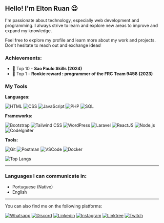 ## Hello! I'm Elton Ruan 😉

I'm passionate about technology, especially web development and programming. I always strive to learn and explore new areas to improve and expand my knowledge. 

Feel free to explore my profile and learn more about my work and projects. Don't hesitate to reach out and exchange ideas!

### Achievements:
- 🏅 Top 10 - **Sao Paulo Skills (2024)**
- 🥇 Top 1 - **Rookie reward : programmer of the FRC Team 9458 (2023)**

### My Tools

**Languages:**

![HTML](https://img.shields.io/badge/HTML-E34F26?style=for-the-badge&logo=html5&logoColor=white) ![CSS](https://img.shields.io/badge/CSS-1572B6?style=for-the-badge&logo=css3&logoColor=white) ![JavaScript](https://img.shields.io/badge/JavaScript-F7DF1E?style=for-the-badge&logo=javascript&logoColor=black) ![PHP](https://img.shields.io/badge/PHP-777BB4?style=for-the-badge&logo=php&logoColor=white) ![SQL](https://img.shields.io/badge/SQL-4479A1?style=for-the-badge&logo=mysql&logoColor=white)

**Frameworks:**

![Bootstrap](https://img.shields.io/badge/Bootstrap-563D7C?style=for-the-badge&logo=bootstrap&logoColor=white) ![Tailwind CSS](https://img.shields.io/badge/Tailwind_CSS-06B6D4?style=for-the-badge&logo=tailwindcss&logoColor=white) ![WordPress](https://img.shields.io/badge/WordPress-21759B?style=for-the-badge&logo=wordpress&logoColor=white) ![Laravel](https://img.shields.io/badge/Laravel-FF2D20?style=for-the-badge&logo=laravel&logoColor=white) ![ReactJS](https://img.shields.io/badge/React-61DAFB?style=for-the-badge&logo=react&logoColor=black) ![Node.js](https://img.shields.io/badge/Node.js-339933?style=for-the-badge&logo=node.js&logoColor=white) ![CodeIgniter](https://img.shields.io/badge/CodeIgniter-DD4814?style=for-the-badge&logo=codeigniter&logoColor=white)

**Tools:**

![Git](https://img.shields.io/badge/Git-F05032?style=for-the-badge&logo=git&logoColor=white) ![Postman](https://img.shields.io/badge/Postman-FF6C37?style=for-the-badge&logo=postman&logoColor=white) ![VSCode](https://img.shields.io/badge/VS_Code-007ACC?style=for-the-badge&logo=visual-studio-code&logoColor=white) ![Docker](https://img.shields.io/badge/Docker-2496ED?style=for-the-badge&logo=docker&logoColor=white)

![Top Langs](https://github-readme-stats.vercel.app/api/top-langs/?username=EltonRuan&layout=compact&hide=html)

---

### Languages I can communicate in:
- Portuguese (Native)
- English

---

You can also find me on the following platforms:

[![Whatsapp](https://img.shields.io/badge/WhatsApp-25D366?style=for-the-badge&logo=whatsapp&logoColor=white)](https://api.whatsapp.com/send?phone=5512988897895)  [![Discord](https://img.shields.io/badge/Discord-7289DA?style=for-the-badge&logo=discord&logoColor=white)](https://discord.gg/gBqMzxGkHP)  [![Linkedin](https://img.shields.io/badge/LinkedIn-0077B5?style=for-the-badge&logo=linkedin&logoColor=white)](https://www.linkedin.com/in/eltonruan/)  [![Instagram](https://img.shields.io/badge/Instagram-E4405F?style=for-the-badge&logo=instagram&logoColor=white)](https://www.instagram.com/elton.ruan_/)  [![Linktree](https://img.shields.io/badge/linktree-39E09B?style=for-the-badge&logo=linktree&logoColor=white)](https://www.linktr.ee/elton.ruan_)  [![Twitch](https://img.shields.io/badge/Twitch-9146FF?style=for-the-badge&logo=twitch&logoColor=white)](https://www.twitch.tv/eltonruansilva)

